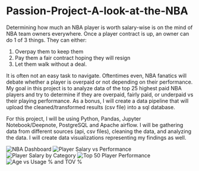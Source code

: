 # Passion-Project-A-look-at-the-NBA

Determining how much an NBA player is worth salary-wise is on the mind of NBA team owners everywhere. Once a player contract is up, an owner can do 1 of 3 things. They can either:

1. Overpay them to keep them
2. Pay them a fair contract hoping they will resign
3. Let them walk without a deal.

It is often not an easy task to navigate. Oftentimes even, NBA fanatics will debate whether a player is overpaid or not depending on their performance.
My goal in this project is to analyze data of the top 25 highest paid NBA players and try to determine if they are overpaid, fairly paid, or underpaid vs their playing performance. As a bonus, I will create a data pipeline that will upload the cleaned/transformed results (csv file) into a sql database.

For this project, I will be using Python, Pandas, Jupyter Notebook/Deepnote, PostgreSQL and Apache airflow. I will be gathering data from different sources (api, csv files), cleaning the data, and analyzing the data. I will create data visualizations representing my findings as well.

![NBA Dashboard](https://user-images.githubusercontent.com/99351833/167270015-e6ed3c18-86fe-4248-a33e-f608715746ce.png)
![Player Salary vs Performance](https://user-images.githubusercontent.com/99351833/167270020-cf837695-4bc1-4e07-8957-78acac743532.png)
![Player Salary by Category](https://user-images.githubusercontent.com/99351833/167270022-a03274bd-1a2d-41c0-a9e6-d1c92ffd7572.png)
![Top 50 Player Performance](https://user-images.githubusercontent.com/99351833/167270027-8211ad84-6859-4795-8b9c-35bb14760f00.png)
![Age vs Usage % and TOV %](https://user-images.githubusercontent.com/99351833/167270030-4b420bde-1df0-4916-8a4d-369cbee5dc86.png)
